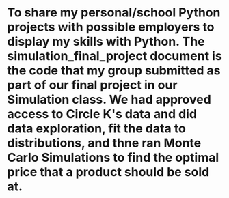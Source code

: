 # To share my personal/school Python projects with possible employers to display my skills with Python. The simulation_final_project document is the code that my group submitted as part of our final project in our Simulation class. We had approved access to Circle K's data and did data exploration, fit the data to distributions, and thne ran Monte Carlo Simulations to find the optimal price that a product should be sold at. 
